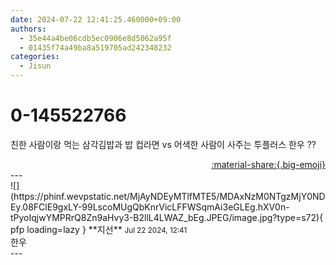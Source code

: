 ```yaml
---
date: 2024-07-22 12:41:25.460000+09:00
authors:
  - 35e44a4be06cdb5ec0906e8d5062a95f
  - 01435f74a49ba8a519705ad242348232
categories:
  - Jisun
---
```


# 0-145522766

<div class="post-container" markdown="1">
<div class="content-container md-sidebar__scrollwrap" markdown="1">

친한 사람이랑 먹는 삼각김밥과 밥 컵라면 vs 어색한 사람이 사주는 투플러스 한우 ?? 

</div>
</div>

<div style="text-align: right;" markdown="1">
<a href="https://weverse.io/fromis9/fanpost/0-145522766" style="text-align: right;">:material-share:{.big-emoji}</a>
</div>
---

<div class="comments-container md-sidebar__scrollwrap" markdown="1">
<div class="comment" markdown="1">
<div class='id-container' markdown="1">
![](https://phinf.wevpstatic.net/MjAyNDEyMTlfMTE5/MDAxNzM0NTgzMjY0NDEy.08FClE9gxLY-99LscoMUgQbKnrVicLFFWSqmAi3eGLEg.hXV0n-tPyoIqjwYMPRrQ8Zn9aHvy3-B2llL4LWAZ_bEg.JPEG/image.jpg?type=s72){ pfp loading=lazy }
**<span class="artist">지선</span>** <small>Jul 22 2024, 12:41</small><br>
</div>
<div class='comment-body' markdown="1">
한우
</div>
</div>
</div>
---
